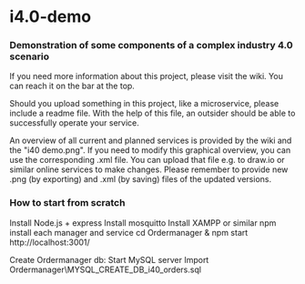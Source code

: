 # i4.0-demo

### Demonstration of some components of a complex industry 4.0 scenario

If you need more information about this project, please visit the wiki. You can reach it on the bar at the top.

Should you upload something in this project, like a microservice, please include a readme file. With the help of this file, an outsider should be able to successfully operate your service.

An overview of all current and planned services is provided by the wiki and the "i40 demo.png". If you need to modify this graphical overview, you can use the corresponding .xml file. You can upload that file e.g. to draw.io or similar online services to make changes. Please remember to provide new .png (by exporting) and .xml (by saving) files of the updated versions.

### How to start from scratch

Install Node.js + express
Install mosquitto
Install XAMPP or similar
npm install each manager and service
cd Ordermanager & npm start
http://localhost:3001/

Create Ordermanager db:
Start MySQL server
Import Ordermanager\MYSQL_CREATE_DB_i40_orders.sql
